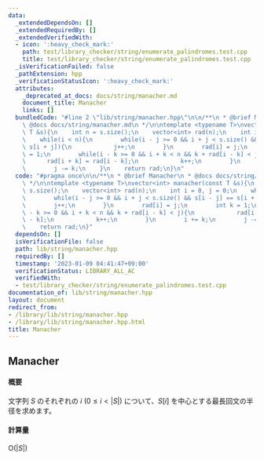```yaml
---
data:
  _extendedDependsOn: []
  _extendedRequiredBy: []
  _extendedVerifiedWith:
  - icon: ':heavy_check_mark:'
    path: test/library_checker/string/enumerate_palindromes.test.cpp
    title: test/library_checker/string/enumerate_palindromes.test.cpp
  _isVerificationFailed: false
  _pathExtension: hpp
  _verificationStatusIcon: ':heavy_check_mark:'
  attributes:
    _deprecated_at_docs: docs/string/manacher.md
    document_title: Manacher
    links: []
  bundledCode: "#line 2 \"lib/string/manacher.hpp\"\n\n/**\n * @brief Manacher\n *\
    \ @docs docs/string/manacher.md\n */\n\ntemplate <typename T>\nvector<int> manacher(const\
    \ T &s){\n    int n = s.size();\n    vector<int> rad(n);\n    int i = 0, j = 0;\n\
    \    while(i < n){\n        while(i - j >= 0 && i + j < s.size() && s[i - j] ==\
    \ s[i + j]){\n            j++;\n        }\n        rad[i] = j;\n        int k\
    \ = 1;\n        while(i - k >= 0 && i + k < n && k + rad[i - k] < j){\n      \
    \      rad[i + k] = rad[i - k];\n            k++;\n        }\n        i += k;\n\
    \        j -= k;\n    }\n    return rad;\n}\n"
  code: "#pragma once\n\n/**\n * @brief Manacher\n * @docs docs/string/manacher.md\n\
    \ */\n\ntemplate <typename T>\nvector<int> manacher(const T &s){\n    int n =\
    \ s.size();\n    vector<int> rad(n);\n    int i = 0, j = 0;\n    while(i < n){\n\
    \        while(i - j >= 0 && i + j < s.size() && s[i - j] == s[i + j]){\n    \
    \        j++;\n        }\n        rad[i] = j;\n        int k = 1;\n        while(i\
    \ - k >= 0 && i + k < n && k + rad[i - k] < j){\n            rad[i + k] = rad[i\
    \ - k];\n            k++;\n        }\n        i += k;\n        j -= k;\n    }\n\
    \    return rad;\n}"
  dependsOn: []
  isVerificationFile: false
  path: lib/string/manacher.hpp
  requiredBy: []
  timestamp: '2023-01-09 04:41:47+09:00'
  verificationStatus: LIBRARY_ALL_AC
  verifiedWith:
  - test/library_checker/string/enumerate_palindromes.test.cpp
documentation_of: lib/string/manacher.hpp
layout: document
redirect_from:
- /library/lib/string/manacher.hpp
- /library/lib/string/manacher.hpp.html
title: Manacher
---
```

## Manacher

#### 概要

文字列 $S$ のそれぞれの $i \: (0 \leq i < \lvert S\lvert)$ について、$S[i]$ を中心とする最長回文の半径を求めます。

#### 計算量

$\mathrm{O}(\lvert S\lvert)$
